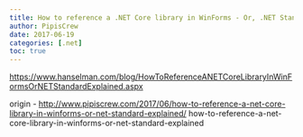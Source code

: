 ```yaml
---
title: How to reference a .NET Core library in WinForms - Or, .NET Standard Explained
author: PipisCrew
date: 2017-06-19
categories: [.net]
toc: true
---
```


https://www.hanselman.com/blog/HowToReferenceANETCoreLibraryInWinFormsOrNETStandardExplained.aspx

origin - http://www.pipiscrew.com/2017/06/how-to-reference-a-net-core-library-in-winforms-or-net-standard-explained/ how-to-reference-a-net-core-library-in-winforms-or-net-standard-explained